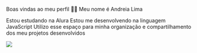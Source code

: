 Boas vindas ao meu perfil 💙💙
Meu nome é Andreia Lima

Estou estudando na Alura
Estou me desenvolvendo na linguagem JavaScript
Utilizo esse espaço para minha organização e compartilhamento dos meu projetos desenvolvidos

![](https://img.freepik.com/fotos-premium/sol-nascente-de-manha_5219-1507.jpg)
